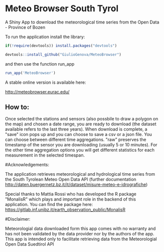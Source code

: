 Meteo Browser South Tyrol
========================


A Shiny App to download the meteorological time series from the Open Data - Province of Bozen 

To run the application install the library:

```R
if(!require(devtools)) install.packages("devtools")

devtools::install_github("GiulioGenova/MeteoBrowser")
```
and then use the function run_app

```R
run_app('MeteoBrowser')
```

A stable online version is available here:

http://meteobrowser.eurac.edu/


How to:
-------

Once selected the stations and sensors (also possbile to draw a polygon on the map)  and chosen a date range, 
you are ready to download (the dataset available refers to the last three years).
When download is complete, a "save" icon pops up and you can choose to save a csv or a json file.
You can choose between different time aggregations. "raw" preserves the timestamp of the sensor you are
downloading (usually 5 or 10 minutes). For the other time aggregation options you will get different statistics
for each measurement in the selected timespan.


#Acknowledgements:

The application retrieves meteorological and hydrological time series from the South Tyrolean Meteo Open Data 
API (further documentation http://daten.buergernetz.bz.it/it/dataset/misure-meteo-e-idrografiche)

Special thanks to Mattia Rossi who has developed the R package "MonalisR" which plays and important role in the backend of this
application. You can find the package here:
https://gitlab.inf.unibz.it/earth_observation_public/MonalisR

#Disclaimer:

Meteorologial data downloaded form this app comes with no warranty and has not been validated by the data provider nor by the authors of the app.
This app is intended only to facilitate retrieving data from the Meteorologial Open Data Suedtirol API
